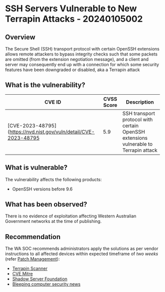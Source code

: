 # SSH Servers Vulnerable to New Terrapin Attacks - 20240105002

## Overview

The Secure Shell (SSH) transport protocol with certain OpenSSH extensions allows remote attackers to bypass integrity checks such that some packets are omitted (from the extension negotiation message), and a client and server may consequently end up with a connection for which some security features have been downgraded or disabled, aka a Terrapin attack

## What is the vulnerability?

| CVE ID | CVSS Score | Description |
| --- | --- | --- |
| [CVE-2023-48795](https://nvd.nist.gov/vuln/detail/CVE-2023-48795 | 5.9 | SSH transport protocol with certain OpenSSH extensions vulnerable to Terrapin attack|


## What is vulnerable?

The vulnerability affects the following products:

- OpenSSH versions before 9.6 

## What has been observed?

There is no evidence of exploitation affecting Western Australian Government networks at the time of publishing.

## Recommendation

The WA SOC recommends administrators apply the solutions as per vendor instructions to all affected devices within expected timeframe of *two weeks* (refer [Patch Management](../guidelines/patch-management.md)):

- [Terrapin Scanner](https://github.com/RUB-NDS/Terrapin-Scanner)
- [CVE Mitre](https://cve.mitre.org/cgi-bin/cvename.cgi?name=CVE-2023-48795)
- [Shadow Server Foundation](https://www.shadowserver.org/what-we-do/network-reporting/accessible-ssh-report/)
- [Bleeping computer security news](https://www.bleepingcomputer.com/news/security/nearly-11-million-ssh-servers-vulnerable-to-new-terrapin-attacks/)


